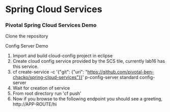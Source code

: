 # Spring Cloud Services
### Pivotal Spring Cloud Services Demo 

Clone the repository

Config Server Demo
1. Import and build cloud-config project in eclipse
2. Create cloud config service provided by the SCS tile, currently lab16 has this service.
3. cf create-service -c '{"git": {"uri": "https://github.com/pivotal-ben-chacko/spring-cloud-services"}}' p-config-server standard config-server
4. Wait for creation of service
5. From root directory run 'cf push'
6. Now if you browse to the following endpoint you should see a greeting, http://APP-ROUTE/hi
